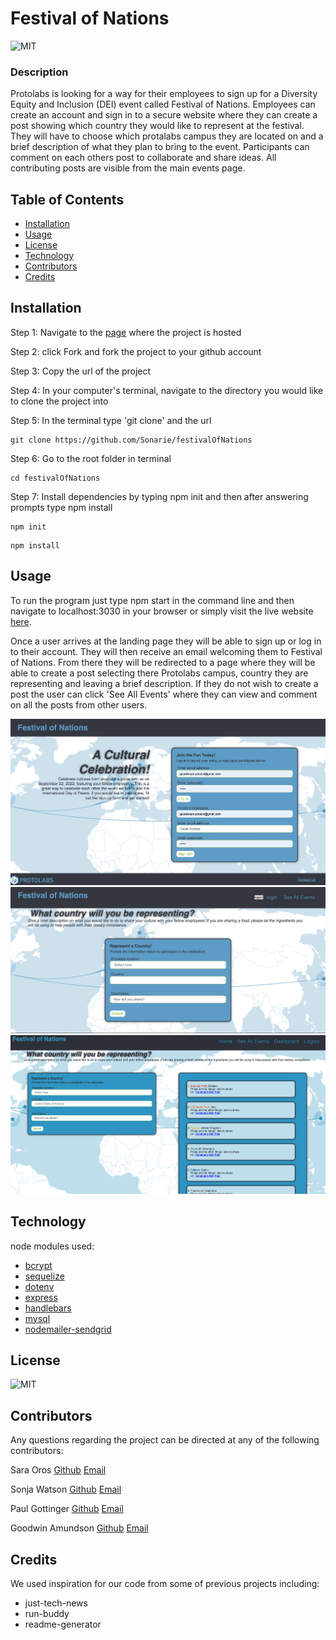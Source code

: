 # Festival of Nations

  ![MIT](https://img.shields.io/badge/MIT-license-green)

  ### Description 
  Protolabs is looking for a way for their employees to sign up for a Diversity Equity and Inclusion (DEI) event called Festival of Nations. Employees can create an account and sign in to a secure website where they can create a post showing which country they would like to represent at the festival. They will have to choose which protalabs campus they are located on and a brief description of what they plan to bring to the event. Participants can comment on each others post to collaborate and share ideas. All contributing posts are visible from the main events page.


  ## Table of Contents
  * [Installation](#installation)
  * [Usage](#usage)
  * [License](#license)
  * [Technology](#technology)
  * [Contributors](#contributors)
  * [Credits](#credits)
  
  
  ## Installation 
  Step 1: Navigate to the [page](https://github.com/Sonarie/festivalOfNations) where the project is hosted 
  
  Step 2: click Fork and fork the project to your github account 
  
  Step 3: Copy the url of the project 
  
  Step 4: In your computer's terminal, navigate to the directory you would like to clone the project into
  
  Step 5: In the terminal type 'git clone' and the url 
  ```
  git clone https://github.com/Sonarie/festivalOfNations
  ```
  
  Step 6: Go to the root folder in terminal 
  ```
  cd festivalOfNations
  ```


  Step 7: Install dependencies by typing npm init and then after answering prompts type npm install
  ```
  npm init
  ```
  ```
  npm install
  ```


  ## Usage 
  To run the program just type npm start in the command line and then navigate to localhost:3030 in your browser or simply visit the live website [here](https://dashboard.heroku.com/auth/heroku/callback?code=54061cc7-68e5-41d8-bba1-d8f80a5abc24&state=02b0a20f563a9c1821a47ba81cc5b21ded02716ded2ac1fbc5c4add119910c02). 

  Once a user arrives at the landing page they will be able to sign up or log in to their account. They will then receive an email welcoming them to Festival of Nations. From there they will be redirected to a page where they will be able to create a post selecting there Protolabs campus, country they are representing and leaving a brief description. If they do not wish to create a post the user can click 'See All Events' where they can view and comment on all the posts from other users.
  
 
![Sign up page](./views/images/sign-up.png)
![Create Post](./views/images/create-post.png)
![Dashboard Page](./views/images/dashboard.png)

  ## Technology
  node modules used:
  * [bcrypt](https://www.npmjs.com/package/bcrypt)
  * [sequelize](https://www.npmjs.com/package/sequelize)
  * [dotenv](https://www.npmjs.com/package/dotenv)
  * [express](https://www.npmjs.com/package/express)
  * [handlebars](https://www.npmjs.com/package/handlebars)
  * [mysql](https://www.npmjs.com/package/mysql)
  * [nodemailer-sendgrid](https://www.npmjs.com/package/nodemailer-sendgrid)



  ## License 
  ![MIT](https://img.shields.io/badge/MIT-license-green) 


  ## Contributors
  Any questions regarding the project can be directed at any of the following contributors:

  Sara Oros [Github](https://github.com/saraoros) [Email](saragochez13@gmail.com)

  Sonja Watson [Github](https://github.com/Sonarie) [Email](sonarie1980@gmail.com)

  Paul Gottinger [Github](https://github.com/PRGottinger) [Email](paul.gottinger@gmail.com)

  Goodwin Amundson [Github](https://github.com/goodwinamundson) [Email](goodwinamundson@gmail.com)

  ## Credits
  We used inspiration for our code from some of previous projects including:
  * just-tech-news
  * run-buddy
  * readme-generator 




